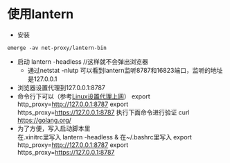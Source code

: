 # 使用lantern
* 安装
```
emerge -av net-proxy/lantern-bin
```
* 启动
        lantern -headless  //这样就不会弹出浏览器
    * 通过netstat -nlutp 可以看到lantern监听8787和16823端口，监听的地址是127.0.0.1
* 浏览器设置代理到127.0.0.1:8787
* 命令行下可以（参考[Linux设置代理上网](http://blog.163.com/likaifeng@126/blog/static/320973102012221111622825/)）
        export http_proxy=http://127.0.0.1:8787
        export https_proxy=https://127.0.0.1:8787
执行下面命令进行验证
        curl  https://golang.org/
* 为了方便，写入启动脚本里  
    在.xinitrc里写入
        lantern -headless &
    在~/.bashrc里写入
        export http_proxy=http://127.0.0.1:8787
        export https_proxy=https://127.0.0.1:8787